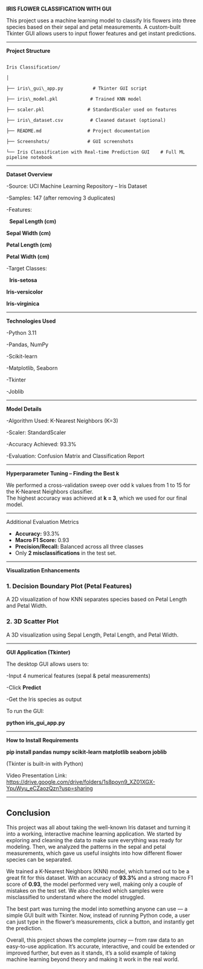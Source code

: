 **IRIS FLOWER CLASSIFICATION WITH GUI**



This project uses a machine learning model to classify Iris flowers into three species based on their sepal and petal measurements. A custom-built Tkinter GUI allows users to input flower features and get instant predictions.



---



**Project Structure**



```

Iris Classification/

│

├── iris\_gui\_app.py           # Tkinter GUI script

├── iris\_model.pkl            # Trained KNN model

├── scaler.pkl                # StandardScaler used on features

├── iris\_dataset.csv          # Cleaned dataset (optional)

├── README.md                 # Project documentation

├── Screenshots/              # GUI screenshots

└── Iris Classification with Real-time Prediction GUI    # Full ML pipeline notebook

```



---



**Dataset Overview**



-Source: UCI Machine Learning Repository – Iris Dataset

\-Samples: 147 (after removing 3 duplicates)

\-Features:



&nbsp; **Sepal Length (cm)**

  **Sepal Width (cm)**

  **Petal Length (cm)**

  **Petal Width (cm)**





\-Target Classes:



&nbsp; **Iris-setosa**

  **Iris-versicolor**

  **Iris-virginica**



---



**Technologies Used**



-Python 3.11

-Pandas, NumPy

-Scikit-learn

-Matplotlib, Seaborn

-Tkinter

-Joblib



---



**Model Details**



-Algorithm Used: K-Nearest Neighbors (K=3)

-Scaler: StandardScaler

-Accuracy Achieved: 93.3%

-Evaluation: Confusion Matrix and Classification Report



---

**Hyperparameter Tuning – Finding the Best k**

We performed a cross-validation sweep over odd k values from 1 to 15 for the K-Nearest Neighbors classifier.  
The highest accuracy was achieved at **k = 3**, which we used for our final model.

---

Additional Evaluation Metrics

- **Accuracy:** 93.3%  
- **Macro F1 Score:** 0.93  
- **Precision/Recall:** Balanced across all three classes  
- Only **2 misclassifications** in the test set.

---

**Visualization Enhancements**

### 1. Decision Boundary Plot (Petal Features)
A 2D visualization of how KNN separates species based on Petal Length and Petal Width.



### 2. 3D Scatter Plot
A 3D visualization using Sepal Length, Petal Length, and Petal Width.

---

**GUI Application (Tkinter)**

The desktop GUI allows users to:



-Input 4 numerical features (sepal \& petal measurements)

-Click **Predict**

-Get the Iris species as output



To run the GUI:

**python iris\_gui\_app.py**



---

**How to Install Requirements**

**pip install pandas numpy scikit-learn matplotlib seaborn joblib**

(Tkinter is built-in with Python)



 Video Presentation Link:
 https://drive.google.com/drive/folders/1s8poyn9_XZ01XGX-YpuWyu_eCZaozQzn?usp=sharing



---


## Conclusion

This project was all about taking the well-known Iris dataset and turning it into a working, interactive machine learning application. We started by exploring and cleaning the data to make sure everything was ready for modeling. Then, we analyzed the patterns in the sepal and petal measurements, which gave us useful insights into how different flower species can be separated.

We trained a K-Nearest Neighbors (KNN) model, which turned out to be a great fit for this dataset. With an accuracy of **93.3%** and a strong macro F1 score of **0.93**, the model performed very well, making only a couple of mistakes on the test set. We also checked which samples were misclassified to understand where the model struggled.

The best part was turning the model into something anyone can use — a simple GUI built with Tkinter. Now, instead of running Python code, a user can just type in the flower’s measurements, click a button, and instantly get the prediction.

Overall, this project shows the complete journey — from raw data to an easy-to-use application. It’s accurate, interactive, and could be extended or improved further, but even as it stands, it’s a solid example of taking machine learning beyond theory and making it work in the real world.